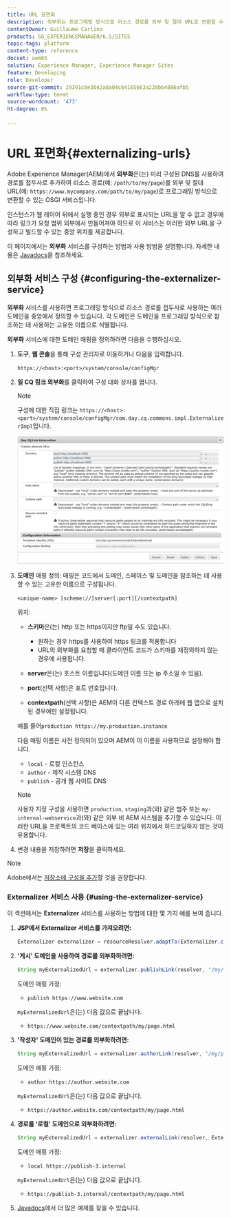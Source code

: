 ```yaml
---
title: URL 표면화
description: 외부화는 프로그래밍 방식으로 리소스 경로를 외부 및 절대 URL로 변환할 수 있는 OSGI 서비스입니다
contentOwner: Guillaume Carlino
products: SG_EXPERIENCEMANAGER/6.5/SITES
topic-tags: platform
content-type: reference
docset: aem65
solution: Experience Manager, Experience Manager Sites
feature: Developing
role: Developer
source-git-commit: 29391c8e3042a8a04c64165663a228bb4886afb5
workflow-type: tm+mt
source-wordcount: '473'
ht-degree: 0%

---
```


# URL 표면화{#externalizing-urls}

Adobe Experience Manager(AEM)에서 **외부화**&#x200B;은(는) 미리 구성된 DNS를 사용하여 경로를 접두사로 추가하여 리소스 경로(예: `/path/to/my/page`)를 외부 및 절대 URL(예: `https://www.mycompany.com/path/to/my/page`)로 프로그래밍 방식으로 변환할 수 있는 OSGI 서비스입니다.

인스턴스가 웹 레이어 뒤에서 실행 중인 경우 외부로 표시되는 URL을 알 수 없고 경우에 따라 링크가 요청 범위 외부에서 만들어져야 하므로 이 서비스는 이러한 외부 URL을 구성하고 빌드할 수 있는 중앙 위치를 제공합니다.

이 페이지에서는 **외부화** 서비스를 구성하는 방법과 사용 방법을 설명합니다. 자세한 내용은 [Javadocs](https://developer.adobe.com/experience-manager/reference-materials/6-5/javadoc/com/day/cq/commons/Externalizer.html)을 참조하세요.

## 외부화 서비스 구성 {#configuring-the-externalizer-service}

**외부화** 서비스를 사용하면 프로그래밍 방식으로 리소스 경로를 접두사로 사용하는 여러 도메인을 중앙에서 정의할 수 있습니다. 각 도메인은 도메인을 프로그래밍 방식으로 참조하는 데 사용하는 고유한 이름으로 식별됩니다.

**외부화** 서비스에 대한 도메인 매핑을 정의하려면 다음을 수행하십시오.

1. **도구**, **웹 콘솔**&#x200B;을 통해 구성 관리자로 이동하거나 다음을 입력합니다.

   `https://<host>:<port>/system/console/configMgr`

1. **일 CQ 링크 외부화**&#x200B;를 클릭하여 구성 대화 상자를 엽니다.

   >[!NOTE]
   >
   >구성에 대한 직접 링크는 `https://<host>:<port>/system/console/configMgr/com.day.cq.commons.impl.ExternalizerImpl`입니다.

   ![aem-externalizer-01](assets/aem-externalizer-01.png)

1. **도메인** 매핑 정의: 매핑은 코드에서 도메인, 스페이스 및 도메인을 참조하는 데 사용할 수 있는 고유한 이름으로 구성됩니다.

   `<unique-name> [scheme://]server[:port][/contextpath]`

   위치:

   * **스키마**&#x200B;은(는) http 또는 https이지만 ftp일 수도 있습니다.

      * 원하는 경우 https를 사용하여 https 링크를 적용합니다
      * URL의 외부화를 요청할 때 클라이언트 코드가 스키마를 재정의하지 않는 경우에 사용됩니다.

   * **server**&#x200B;은(는) 호스트 이름입니다(도메인 이름 또는 ip 주소일 수 있음).
   * **port**(선택 사항)은 포트 번호입니다.
   * **contextpath**(선택 사항)은 AEM이 다른 컨텍스트 경로 아래에 웹 앱으로 설치된 경우에만 설정됩니다.

   예를 들어`production https://my.production.instance`

   다음 매핑 이름은 사전 정의되어 있으며 AEM이 이 이름을 사용하므로 설정해야 합니다.

   * `local` - 로컬 인스턴스
   * `author` - 제작 시스템 DNS
   * `publish` - 공개 웹 사이트 DNS

   >[!NOTE]
   >
   >사용자 지정 구성을 사용하면 `production`, `staging`과(와) 같은 범주 또는 `my-internal-webservice`과(와) 같은 외부 비 AEM 시스템을 추가할 수 있습니다. 이러한 URL을 프로젝트의 코드 베이스에 있는 여러 위치에서 하드코딩하지 않는 것이 유용합니다.

1. 변경 내용을 저장하려면 **저장**&#x200B;을 클릭하세요.

>[!NOTE]
>
>Adobe에서는 [저장소에 구성을 추가](/help/sites-deploying/configuring.md#addinganewconfigurationtotherepository)할 것을 권장합니다.

### Externalizer 서비스 사용 {#using-the-externalizer-service}

이 섹션에서는 **Externalizer** 서비스를 사용하는 방법에 대한 몇 가지 예를 보여 줍니다.

1. **JSP에서 Externalizer 서비스를 가져오려면:**

   ```java
   Externalizer externalizer = resourceResolver.adaptTo(Externalizer.class);
   ```

1. **&#39;게시&#39; 도메인을 사용하여 경로를 외부화하려면:**

   ```java
   String myExternalizedUrl = externalizer.publishLink(resolver, "/my/page") + ".html";
   ```

   도메인 매핑 가정:

   * `publish https://www.website.com`

   `myExternalizedUrl`은(는) 다음 값으로 끝납니다.

   * `https://www.website.com/contextpath/my/page.html`

1. **&#39;작성자&#39; 도메인이 있는 경로를 외부화하려면:**

   ```java
   String myExternalizedUrl = externalizer.authorLink(resolver, "/my/page") + ".html";
   ```

   도메인 매핑 가정:

   * `author https://author.website.com`

   `myExternalizedUrl`은(는) 다음 값으로 끝납니다.

   * `https://author.website.com/contextpath/my/page.html`

1. **경로를 &#39;로컬&#39; 도메인으로 외부화하려면:**

   ```java
   String myExternalizedUrl = externalizer.externalLink(resolver, Externalizer.LOCAL, "/my/page") + ".html";
   ```

   도메인 매핑 가정:

   * `local https://publish-3.internal`

   `myExternalizedUrl`은(는) 다음 값으로 끝납니다.

   * `https://publish-3.internal/contextpath/my/page.html`

1. [Javadocs](https://developer.adobe.com/experience-manager/reference-materials/6-5/javadoc/com/day/cq/commons/Externalizer.html)에서 더 많은 예제를 찾을 수 있습니다.
